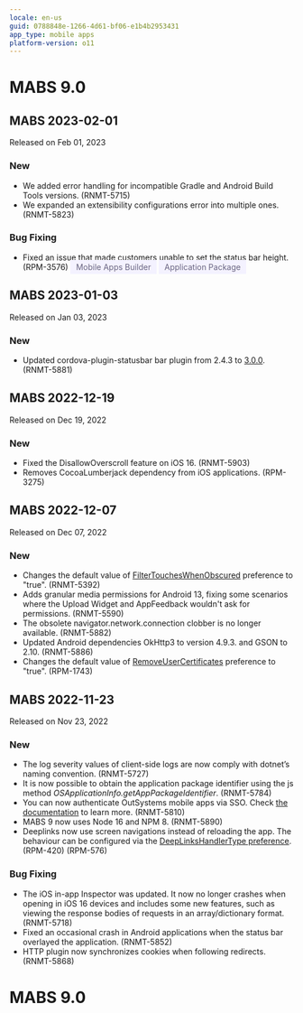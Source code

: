 ```yaml
---
locale: en-us
guid: 0788848e-1266-4d61-bf06-e1b4b2953431
app_type: mobile apps
platform-version: o11
---
```


<div class="hidden"><h1>MABS 9.0</h1></div> 

<div class="hidden" id="mabs-2023-02-01_start"></div>

<h2 id="mabs_2023-02-01" >MABS 2023-02-01</h2>
<div class="info"><p>Released on Feb 01, 2023</p></div>


<style>.cattag {background: #f4f2ff; color: #6a6581; padding: 4px 10px;}</style>
<h3 id="new_in_mabs_2023-02-01" > New</h3>
<ul>
<li>We added error handling for incompatible Gradle and Android Build Tools versions. (RNMT-5715)</li>
<li>We expanded an extensibility configurations error into multiple ones. (RNMT-5823)</li>
</ul>
<h3 id="bug_fixing_mabs_2023-02-01" >Bug Fixing</h3>
<ul>
<li>Fixed an issue that made customers unable to set the status bar height. (RPM-3576) <span class="cattag">Mobile Apps Builder</span>  <span class="cattag">Application Package</span> </li>
</ul>

<div class="hidden" id="mabs-2023-02-01_end"></div><div class="hidden" id="mabs-2023-01-03_start"></div>

<h2 id="mabs_2023-01-03" >MABS 2023-01-03</h2>
<div class="info"><p>Released on Jan 03, 2023</p></div>


<style>.cattag {background: #f4f2ff; color: #6a6581; padding: 4px 10px;}</style>
<h3 id="new_in_mabs_2023-01-03" > New</h3>
<ul>
<li>Updated cordova-plugin-statusbar bar plugin from 2.4.3 to <a href="https://github.com/OutSystems/cordova-plugin-statusbar/releases/tag/3.0.0%2B0.1.0" target="_blank" rel="noopener noreferrer">3.0.0</a>. (RNMT-5881)</li>
</ul>

<div class="hidden" id="mabs-2023-01-03_end"></div><div class="hidden" id="mabs-2022-12-19_start"></div>

<h2 id="mabs_2022-12-19" >MABS 2022-12-19</h2>
<div class="info"><p>Released on Dec 19, 2022</p></div>

<h3 id="new_in_mabs_2022-12-19" > New</h3>
<ul>
<li>Fixed the DisallowOverscroll feature on iOS 16. (RNMT-5903)</li>
<li>Removes CocoaLumberjack dependency from iOS applications. (RPM-3275)</li>
</ul>

<div class="hidden" id="mabs-2022-12-19_end"></div><div class="hidden" id="mabs-2022-12-07_start"></div>

<h2 id="mabs_2022-12-07" >MABS 2022-12-07</h2>
<div class="info"><p>Released on Dec 07, 2022</p></div>

<h3 id="new_in_mabs_2022-12-07" > New</h3>
<ul>
<li>Changes the default value of <a href="https://success.outsystems.com/Documentation/11/Delivering_Mobile_Apps/Customize_Your_Mobile_App/Extensibility_Configurations_JSON_Schema" target="_blank" rel="noopener noreferrer">FilterTouchesWhenObscured</a> preference to "true".  (RNMT-5392)</li>
<li>Adds granular media permissions for Android 13, fixing some scenarios where the Upload Widget and AppFeedback wouldn't ask for permissions. (RNMT-5590)</li>
<li>The obsolete navigator.network.connection clobber is no longer available. (RNMT-5882)</li>
<li>Updated Android dependencies OkHttp3 to version 4.9.3. and GSON to 2.10. (RNMT-5886)</li>
<li>Changes the default value of <a href="https://success.outsystems.com/Documentation/11/Delivering_Mobile_Apps/Customize_Your_Mobile_App/Extensibility_Configurations_JSON_Schema" target="_blank" rel="noopener noreferrer">RemoveUserCertificates</a> preference to "true". (RPM-1743)</li>
</ul>

<div class="hidden" id="mabs-2022-12-07_end"></div><div class="hidden" id="mabs-2022-11-23_start"></div>

<h2 id="mabs_2022-11-23" >MABS 2022-11-23</h2>
<div class="info"><p>Released on Nov 23, 2022</p></div>

<h3 id="new_in_mabs_2022-11-23" > New</h3>
<ul>
<li>The log severity values of client-side logs are now comply with dotnet’s naming convention. (RNMT-5727)</li>
<li>It is now possible to obtain the application package identifier using the js method <i>OSApplicationInfo.getAppPackageIdentifier</i>.  (RNMT-5784)</li>
<li>You can now authenticate OutSystems mobile apps via SSO. Check <a href="https://success.outsystems.com/Documentation/11/Developing_an_Application/Secure_the_Application/End_Users/End_Users_Authentication/Configure_SAML_2.0_Authentication/Updating_the_login_and_logout_flows_of_your_Mobile_App_to_support_SAML_2.0" target="_blank" rel="noopener noreferrer">the documentation</a> to learn more. (RNMT-5810)</li>
<li>MABS 9 now uses Node 16 and NPM 8. (RNMT-5890)</li>
<li>Deeplinks now use screen navigations instead of reloading the app. The behaviour can be configured via the <a href="https://success.outsystems.com/Documentation/11/Delivering_Mobile_Apps/Customize_Your_Mobile_App/Customize_Deeplink_Behavior" target="_blank" rel="noopener noreferrer">DeepLinksHandlerType preference</a>. (RPM-420) (RPM-576)</li>
</ul>
<h3 id="bug_fixing_mabs_2022-11-23" >Bug Fixing</h3>
<ul>
<li>The iOS in-app Inspector was updated. It now no longer crashes when opening in iOS 16 devices and includes some new features, such as viewing the response bodies of requests in an array/dictionary format. (RNMT-5718)</li>
<li>Fixed an occasional crash in Android applications when the status bar overlayed the application. (RNMT-5852)</li>
<li>HTTP plugin now synchronizes cookies when following redirects. (RNMT-5868)</li>
</ul>

<div class="hidden" id="mabs-2022-11-23_end"></div><div class="hidden"><h1>MABS 9.0</h1></div> 
